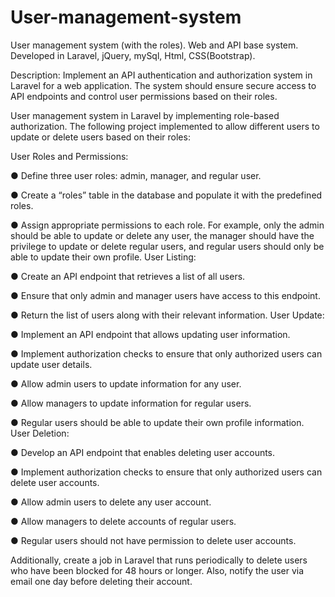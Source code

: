 # User-management-system
User management system (with the roles). Web and API base system. Developed in Laravel, jQuery, mySql, Html, CSS(Bootstrap).

Description: Implement an API authentication and authorization system in Laravel for a web
application. The system should ensure secure access to API endpoints and control user
permissions based on their roles.

User management system in Laravel by implementing role-based
authorization. The following project implemented to allow different users to update or
delete users based on their roles:

User Roles and Permissions:

● Define three user roles: admin, manager, and regular user.

● Create a “roles” table in the database and populate it with the predefined roles.

● Assign appropriate permissions to each role. For example, only the admin should be
able to update or delete any user, the manager should have the privilege to update or
delete regular users, and regular users should only be able to update their own profile.
User Listing:

● Create an API endpoint that retrieves a list of all users.

● Ensure that only admin and manager users have access to this endpoint.

● Return the list of users along with their relevant information.
User Update:

● Implement an API endpoint that allows updating user information.

● Implement authorization checks to ensure that only authorized users can update user
details.

● Allow admin users to update information for any user.

● Allow managers to update information for regular users.

● Regular users should be able to update their own profile information.
User Deletion:

● Develop an API endpoint that enables deleting user accounts.

● Implement authorization checks to ensure that only authorized users can delete user
accounts.

● Allow admin users to delete any user account.

● Allow managers to delete accounts of regular users.

● Regular users should not have permission to delete user accounts.

Additionally, create a job in Laravel that runs periodically to delete users who have been
blocked for 48 hours or longer. Also, notify the user via email one day before deleting their account.
